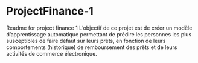 # ProjectFinance-1
Readme for project finance 1
L’objectif de ce projet est de créer un modèle d’apprentissage automatique
permettant de prédire les personnes les plus susceptibles de faire défaut sur
leurs prêts, en fonction de leurs comportements (historique) de
remboursement des prêts et de leurs activités de commerce électronique.
